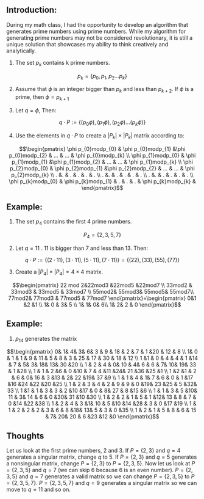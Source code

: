 ## Introduction:

During my math class, I had the opportunity to develop an algorithm that generates prime numbers using prime numbers.
While my algorithm for generating prime numbers may not be considered revolutionary, it is still a unique solution that showcases my ability to think creatively and analytically.

1. The set $p_k$  contains k prime numbers. 

```math
p_k = \{ p_0, p_1, p_2...p_k \}
```


2. Assume that $\phi$ is an integer bigger than $p_k$ and less than $p_{k+2}$. If $\phi$ is a prime, then $\phi = p_{k + 1}$

3. Let $q = \phi$, Then:

```math
q\cdot P:= \left\{ (p_{0}\phi), (p_{1}\phi), (p_{2}\phi)...(p_{k}\phi) \right\}
```

4. Use the elements in $q\cdot P$ to create a $\left| P_{k}  \right|\times \left| P_{k}  \right|$ matrix according to:


```math
\begin{pmatrix}
 \phi p_{0}modp_{0} &  \phi p_{0}modp_{1}  &\phi p_{0}modp_{2} & ... & ... &  \phi p_{0}modp_{k}  \\
 \phi p_{1}modp_{0} &  \phi p_{1}modp_{1}  &\phi p_{1}modp_{2} & ... & ... &  \phi p_{1}modp_{k}  \\
 \phi p_{2}modp_{0} &  \phi p_{2}modp_{1}  &\phi p_{2}modp_{2} & ... & ... &  \phi p_{2}modp_{k}  \\
 . &. & . & . & . & .  \\
 . &. & . & . & . & .  \\
 . &. & . & . & . & .  \\
 \phi p_{k}modp_{0} &  \phi p_{k}modp_{1} & . & . & . & \phi p_{k}modp_{k}  & 
\end{pmatrix}
```

## Example:

1. The set $p_4$ contains the first 4 prime numbers. 

```math
P_{4} = \left\{ 2, 3, 5, 7 \right\}
```

2. Let $q = 11$ . 11 is bigger than 7 and less than 13. Then:

```math
q\cdot P:= \left\{(2\cdot 11), (3\cdot 11), (5\cdot 11),  (7\cdot 11) \right\} =  \left\{(22), (33), (55),  (77) \right\}
```
3. Create a $\left| P_{4}  \right|\times \left| P_{4}  \right| = 4 \times 4$ matrix. 

```math
\begin{pmatrix}
 22 mod 2&22mod3  &22mod5  &22mod7  \\
33mod2 & 33mod3 & 33mod5 & 33mod7 \\
 55mod2&  55mod3&  55mod5&  55mod7\\
 77mod2& 77mod3 & 77mod5 & 77mod7
\end{pmatrix}=\begin{pmatrix}
 0&1 &2 &1 \\
1& 0 & 3& 5 \\
 1&  1&  0&  6\\
 1& 2& 2 & 0
\end{pmatrix}
```

## Example: 

1. $p_14$ generates the matrix

```math
\begin{pmatrix}
 0&  1&  4&  3&  6& 3 & 9 & 18 & 2 & 7 & 1 &20  &  12 &  8 \\
 1& 0 & 1 & 1 & 9 & 11 & 5 & 8 & 3 & 25 & 17 & 30 & 18 & 12 \\
 1 &1 & 0 & 4 & 4 & 1 &14 & 7 & 5&  3& 18& 13& 30 &20  \\
  1 & 2 & 4 & 0& 10 & 4&  6 & 6 & 7& 10& 19& 33 & 1 &28  \\
 1 & 1 & 2  &6 & 0 &10 & 7 & 4 &11 &24& 21 &36 &25  &1  \\
 1  &2  &1 & 2 & 6 & 0& 16 & 3 &13 & 2& 22 &19& 37  &9  \\
 1 & 1 & 4 & 1&  7 & 6 & 0 & 1 &17 &16 &24 &22 &20 &25 \\
  1 & 2 & 3 & 4 & 2 & 9 & 9 & 0 &19& 23 &25 & 5 &32& 33 \\
 1  &1 & 1 & 3 & 3 & 2 &10 &17 & 0 & 8& 27 & 8 &15  &6 \\
  1 & 1 & 3 & 5 &10& 11 & 3& 14 & 6 & 0 &30& 31 &10 &30 \\
 1 & 2 & 2 & 1 & 5 & 1 &12& 13 & 8 & 7 & 0 &14 &22 &38 \\
 1  & 2 &  4 & 3  &1& 10 & 5 &10 &14 &28 & 3 & 0 &17 &19 \\
 1 & 1 & 2 & 2 & 2 & 3 & 6 & 8 &18& 13&  5 & 3 & 0 &35 \\
 1 & 2 & 1 & 5 & 8 & 6 & 15 & 7& 20& 20 & 6 &23 &12  &0
\end{pmatrix}
```


## Thoughts 

Let us look at the first prime numbers, 2 and 3. If $P = \{ 2, 3 \}$ and $q = 4$ generates a singular matrix, change $q$ to 5. If $P = \{ 2, 3 \}$ and  $q = 5$ generates a nonsingular matrix, change $P = \{ 2, 3 \}$ to $P = \{ 2, 3, 5\}$. Now let us look at $P = \{ 2, 3, 5\}$ and $q = 7$ (we can skip 6  because 6 is an even number). $P = \{ 2, 3, 5\}$ and $q = 7$ generates a valid matrix so we can change $P = \{ 2, 3, 5\}$ to $P = \{ 2, 3, 5, 7\}$. $P = \{ 2, 3, 5, 7\}$ and $q = 9$ generates a singular matrix so we can move to $q = 11$ and so on.



